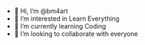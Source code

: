 - 👋 Hi, I’m @bm4art
- 👀 I’m interested in Learn Everything
- 🌱 I’m currently learning Coding
- 💞️ I’m looking to collaborate with everyone
<!---
bm4art/bm4art is a ✨ special ✨ repository because its `README.md` (this file) appears on your GitHub profile.
You can click the Preview link to take a look at your changes.
--->
